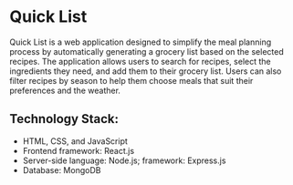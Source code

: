 # Quick List
Quick List is a web application designed to simplify the meal planning process by automatically generating a grocery list based on the selected recipes. The application allows users to search for recipes, select the ingredients they need, and add them to their grocery list. Users can also filter recipes by season to help them choose meals that suit their preferences and the weather.

## Technology Stack:
 - HTML, CSS, and JavaScript
 - Frontend framework: React.js
 - Server-side language: Node.js; framework: Express.js
 - Database: MongoDB
